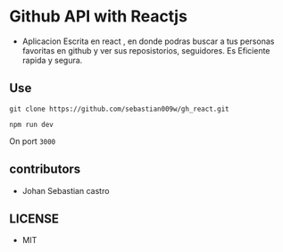 # Github API with Reactjs

- Aplicacion Escrita en react , en donde podras buscar a tus personas favoritas en github y ver sus reposistorios, seguidores. Es Eficiente rapida y segura.

## Use

```shell
git clone https://github.com/sebastian009w/gh_react.git
```

```shell
npm run dev
```

On port `3000`

## contributors

- Johan Sebastian castro

## LICENSE

- MIT
